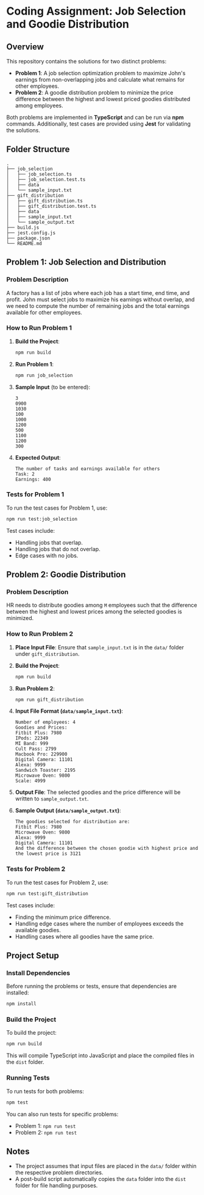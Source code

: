 
# Coding Assignment: Job Selection and Goodie Distribution

## Overview

This repository contains the solutions for two distinct problems:

- **Problem 1**: A job selection optimization problem to maximize John's earnings from non-overlapping jobs and calculate what remains for other employees.
- **Problem 2**: A goodie distribution problem to minimize the price difference between the highest and lowest priced goodies distributed among employees.

Both problems are implemented in **TypeScript** and can be run via **npm** commands. Additionally, test cases are provided using **Jest** for validating the solutions.

## Folder Structure

```
.
├── job_selection
│   ├── job_selection.ts
│   ├── job_selection.test.ts
│   ├── data
│   └── sample_input.txt
├── gift_distribution
│   ├── gift_distribution.ts
│   ├── gift_distribution.test.ts
│   ├── data
│   ├── sample_input.txt
│   └── sample_output.txt
├── build.js
├── jest.config.js
├── package.json
└── README.md
```

## Problem 1: Job Selection and Distribution

### Problem Description
A factory has a list of jobs where each job has a start time, end time, and profit. John must select jobs to maximize his earnings without overlap, and we need to compute the number of remaining jobs and the total earnings available for other employees.

### How to Run Problem 1

1. **Build the Project**:
   ```bash
   npm run build
   ```

2. **Run Problem 1**:
   ```bash
   npm run job_selection
   ```

3. **Sample Input** (to be entered):
   ```
   3
   0900
   1030
   100
   1000
   1200
   500
   1100
   1200
   300
   ```

4. **Expected Output**:
   ```
   The number of tasks and earnings available for others
   Task: 2
   Earnings: 400
   ```

### Tests for Problem 1

To run the test cases for Problem 1, use:

```bash
npm run test:job_selection
```

Test cases include:
- Handling jobs that overlap.
- Handling jobs that do not overlap.
- Edge cases with no jobs.

## Problem 2: Goodie Distribution

### Problem Description
HR needs to distribute goodies among `M` employees such that the difference between the highest and lowest prices among the selected goodies is minimized.

### How to Run Problem 2

1. **Place Input File**: Ensure that `sample_input.txt` is in the `data/` folder under `gift_distribution`.
2. **Build the Project**:
   ```bash
   npm run build
   ```

3. **Run Problem 2**:
   ```bash
   npm run gift_distribution
   ```

4. **Input File Format (`data/sample_input.txt`)**:
   ```
   Number of employees: 4
   Goodies and Prices:
   Fitbit Plus: 7980
   IPods: 22349
   MI Band: 999
   Cult Pass: 2799
   Macbook Pro: 229900
   Digital Camera: 11101
   Alexa: 9999
   Sandwich Toaster: 2195
   Microwave Oven: 9800
   Scale: 4999
   ```

5. **Output File**: The selected goodies and the price difference will be written to `sample_output.txt`.

6. **Sample Output (`data/sample_output.txt`)**:
   ```
   The goodies selected for distribution are:
   Fitbit Plus: 7980
   Microwave Oven: 9800
   Alexa: 9999
   Digital Camera: 11101
   And the difference between the chosen goodie with highest price and the lowest price is 3121
   ```

### Tests for Problem 2

To run the test cases for Problem 2, use:

```bash
npm run test:gift_distribution
```

Test cases include:
- Finding the minimum price difference.
- Handling edge cases where the number of employees exceeds the available goodies.
- Handling cases where all goodies have the same price.

## Project Setup

### Install Dependencies

Before running the problems or tests, ensure that dependencies are installed:

```bash
npm install
```

### Build the Project

To build the project:

```bash
npm run build
```

This will compile TypeScript into JavaScript and place the compiled files in the `dist` folder.

### Running Tests

To run tests for both problems:

```bash
npm test
```

You can also run tests for specific problems:
- Problem 1: `npm run test`
- Problem 2: `npm run test`

## Notes

- The project assumes that input files are placed in the `data/` folder within the respective problem directories.
- A post-build script automatically copies the `data` folder into the `dist` folder for file handling purposes.
